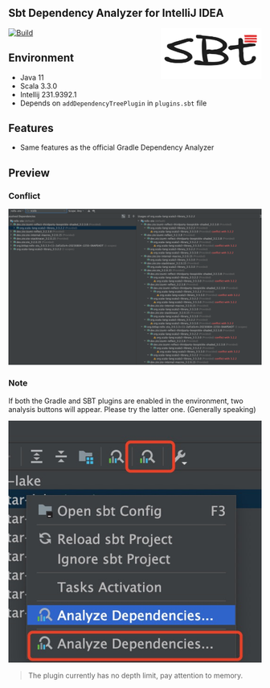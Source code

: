 Sbt Dependency Analyzer for IntelliJ IDEA
---------

<img src="./logo.png" width = "200" height = "100" alt="logo" align="right" />

[![Build](https://github.com/bitlap/intellij-sbt-dependency-analyzer/actions/workflows/ScalaCI.yml/badge.svg)](https://github.com/bitlap/intellij-sbt-dependency-analyzer/actions/workflows/ScalaCI.yml)

## Environment

- Java 11
- Scala 3.3.0
- Intellij 231.9392.1
- Depends on `addDependencyTreePlugin` in `plugins.sbt` file

## Features

- Same features as the official Gradle Dependency Analyzer

## Preview

### Conflict

![](./docs/dependencyTree1.png)

### Note 

If both the Gradle and SBT plugins are enabled in the environment, two analysis buttons will appear. Please try the latter one. (Generally speaking)

![](./docs/dependencyTree2.jpg)

> The plugin currently has no depth limit, pay attention to memory.
